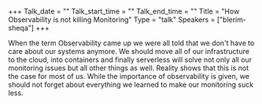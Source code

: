 +++
Talk_date = ""
Talk_start_time = ""
Talk_end_time = ""
Title = "How Observability is not killing Monitoring"
Type = "talk"
Speakers = ["blerim-sheqa"]
+++

When the term Observability came up we were all told that we don't have to care about our systems anymore. We should move all of our infrastructure to the cloud, into containers and finally serverless will solve not only all our monitoring issues but all other things as well. Reality shows that this is not the case for most of us. While the importance of observability is given, we should not forget about everything we learned to make our monitoring suck less.